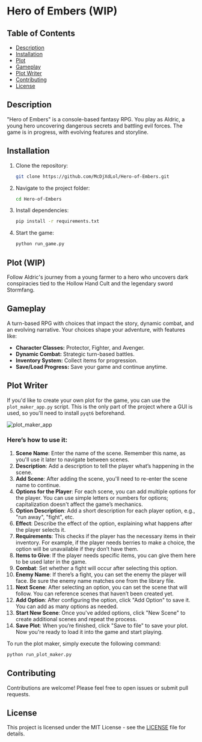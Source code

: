 # Hero of Embers (WIP)

## Table of Contents
- [Description](#description)
- [Installation](#installation)
- [Plot](#plot)
- [Gameplay](#gameplay)
- [Plot Writer](#plot-writer)
- [Contributing](#contributing)
- [License](#license)

## Description
"Hero of Embers" is a console-based fantasy RPG. You play as Aldric, a young hero uncovering dangerous secrets and battling evil forces. The game is in progress, with evolving features and storyline.

## Installation
1. Clone the repository:

    ```bash
    git clone https://github.com/McDjXdLol/Hero-of-Embers.git 
    ```

2. Navigate to the project folder:

    ```bash
    cd Hero-of-Embers
    ```

3. Install dependencies:

    ```bash
    pip install -r requirements.txt 
    ```

4. Start the game:

    ```bash
    python run_game.py
    ```

## Plot (WIP)
Follow Aldric's journey from a young farmer to a hero who uncovers dark conspiracies tied to the Hollow Hand Cult and the legendary sword Stormfang. 

## Gameplay
A turn-based RPG with choices that impact the story, dynamic combat, and an evolving narrative. Your choices shape your adventure, with features like:

- **Character Classes:** Protector, Fighter, and Avenger.
- **Dynamic Combat:** Strategic turn-based battles.
- **Inventory System:** Collect items for progression.
- **Save/Load Progress:** Save your game and continue anytime.

## Plot Writer

If you'd like to create your own plot for the game, you can use the `plot_maker_app.py` script. This is the only part of the project where a GUI is used, so you'll need to install `pyqt6` beforehand.

![plot_maker_app](https://github.com/user-attachments/assets/3de29f7b-2386-4b59-a951-2fc930a22077)


### Here’s how to use it:
1. **Scene Name**: Enter the name of the scene. Remember this name, as you'll use it later to navigate between scenes.
2. **Description**: Add a description to tell the player what’s happening in the scene.
3. **Add Scene**: After adding the scene, you'll need to re-enter the scene name to continue.
4. **Options for the Player**: For each scene, you can add multiple options for the player. You can use simple letters or numbers for options; capitalization doesn't affect the game’s mechanics.
5. **Option Description**: Add a short description for each player option, e.g., "run away", "fight", etc.
6. **Effect**: Describe the effect of the option, explaining what happens after the player selects it.
7. **Requirements**: This checks if the player has the necessary items in their inventory. For example, if the player needs berries to make a choice, the option will be unavailable if they don’t have them.
8. **Items to Give**: If the player needs specific items, you can give them here to be used later in the game.
9. **Combat**: Set whether a fight will occur after selecting this option.
10. **Enemy Name**: If there’s a fight, you can set the enemy the player will face. Be sure the enemy name matches one from the library file.
11. **Next Scene**: After selecting an option, you can set the scene that will follow. You can reference scenes that haven’t been created yet.
12. **Add Option**: After configuring the option, click "Add Option" to save it. You can add as many options as needed.
13. **Start New Scene**: Once you've added options, click "New Scene" to create additional scenes and repeat the process.
14. **Save Plot**: When you’re finished, click "Save to file" to save your plot. Now you're ready to load it into the game and start playing.

To run the plot maker, simply execute the following command:
```bash
python run_plot_maker.py
```

## Contributing
Contributions are welcome! Please feel free to open issues or submit pull requests.

## License
This project is licensed under the MIT License - see the [LICENSE](LICENSE) file for details.
